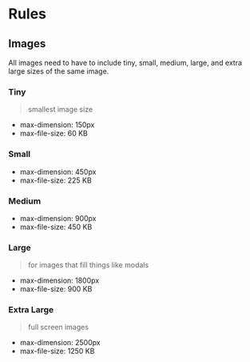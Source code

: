 # Rules

## Images
All images need to have to include tiny, small, medium, large, and extra large sizes of the same image.

### Tiny
> smallest image size
* max-dimension: 150px
* max-file-size: 60 KB

### Small
* max-dimension: 450px
* max-file-size: 225 KB

### Medium
* max-dimension: 900px
* max-file-size: 450 KB

### Large
> for images that fill things like modals
* max-dimension: 1800px
* max-file-size: 900 KB

### Extra Large
> full screen images
* max-dimension: 2500px
* max-file-size: 1250 KB


